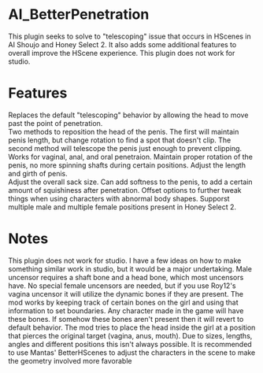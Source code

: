 # AI_BetterPenetration
This plugin seeks to solve to "telescoping" issue that occurs in HScenes in AI Shoujo and Honey Select 2.  It also adds some additional features to overall improve the HScene experience.  This plugin does not work for studio.

# Features
Replaces the default "telescoping" behavior by allowing the head to move past the point of penetration.  
Two methods to reposition the head of the penis.  The first will maintain penis length, but change rotation to find a spot that doesn't clip.
The second method will telescope the penis just enough to prevent clipping.
Works for vaginal, anal, and oral penetraion.
Maintain proper rotation of the penis, no more spinning shafts during certain positions.
Adjust the length and girth of penis.  
Adjust the overall sack size.
Can add softness to the penis, to add a certain amount of squishiness after penetration.
Offset options to further tweak things when using characters with abnormal body shapes.
Supporst multiple male and multiple female positions present in Honey Select 2.

# Notes
This plugin does not work for studio.  I have a few ideas on how to make something similar work in studio, but it would be a major undertaking.
Male uncensor requires a shaft bone and a head bone, which most uncensors have.
No special female uncensors are needed, but if you use Roy12's vagina uncensor it will utilize the dynamic bones if they are present.
The mod works by keeping track of certain bones on the girl and using that information to set boundaries. Any character made in the game will have these bones. If somehow these bones aren't present then it will revert to default behavior. The mod tries to place the head inside the girl at a position that pierces the original target (vagina, anus, mouth). Due to sizes, lengths, angles and different positions this isn't always possible. It is recommended to use Mantas' BetterHScenes to adjust the characters in the scene to make the geometry involved more favorable
